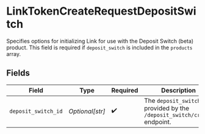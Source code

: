 # LinkTokenCreateRequestDepositSwitch

Specifies options for initializing Link for use with the Deposit Switch (beta) product. This field is required if `deposit_switch` is included in the `products` array.


## Fields

| Field                                                                      | Type                                                                       | Required                                                                   | Description                                                                |
| -------------------------------------------------------------------------- | -------------------------------------------------------------------------- | -------------------------------------------------------------------------- | -------------------------------------------------------------------------- |
| `deposit_switch_id`                                                        | *Optional[str]*                                                            | :heavy_check_mark:                                                         | The `deposit_switch_id` provided by the `/deposit_switch/create` endpoint. |